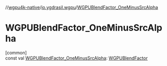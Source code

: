 //[wgpu4k-native](../../index.md)/[io.ygdrasil.wgpu](index.md)/[WGPUBlendFactor_OneMinusSrcAlpha](-w-g-p-u-blend-factor_-one-minus-src-alpha.md)

# WGPUBlendFactor_OneMinusSrcAlpha

[common]\
const val [WGPUBlendFactor_OneMinusSrcAlpha](-w-g-p-u-blend-factor_-one-minus-src-alpha.md): [WGPUBlendFactor](-w-g-p-u-blend-factor/index.md)